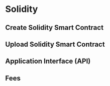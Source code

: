 # Solidity

## Create Solidity Smart Contract

## Upload Solidity Smart Contract

## Application Interface (API)

## Fees